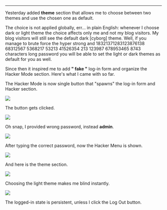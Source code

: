 
---

Yesterday added **theme** section that allows me to choose between two themes and use the chosen one as default. 

The choice is not applied globally, err... in plain English: whenever I choose dark or light theme the choice affects only me and not my blog visitors. My blog visitors will still see the default dark [cyborg] theme. Well, if you manage to brute force the hyper strong and 18321371283123876138 68312567 5368217 53213 41526354 213 123987 678953465 8743 characters long password you will be able to set the light or dark themes as default for you as well.

Since then it inspired me to add **" fake "** log-in form and organize the Hacker Mode section. Here's what I came with so far.

The Hacker Mode is now single button that "spawns" the log-in form and Hacker section.

![]({|img|}/blog_converted6/1.png)

The button gets clicked.

![]({|img|}/blog_converted6/2.png)

Oh snap, I provided wrong password, instead **admin**.

![]({|img|}/blog_converted6/3.png)

After typing the correct password, now the Hacker Menu is shown.

![]({|img|}/blog_converted6/4.png)

And here is the theme section.

![]({|img|}/blog_converted6/5.png)

Choosing the light theme makes me blind instantly.

![]({|img|}/blog_converted6/6.png)

The logged-in state is persistent, unless I click the Log Out button.
